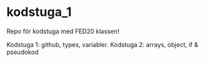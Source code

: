 # kodstuga_1
Repo för kodstuga med FED20 klassen!

Kodstuga 1: github, types, variabler.
Kodstuga 2: arrays, object, if & pseudokod 
